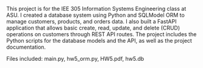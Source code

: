 This project is  for the IEE 305 Information Systems Engineering class at ASU. I created a database system using Python and SQLModel ORM to manage customers, products, and orders data. I also built a FastAPI application that allows basic create, read, update, and delete (CRUD) operations on customers through REST API routes. The project includes the Python scripts for the database models and the API, as well as the project documentation. 

Files included: main.py, hw5_orm.py, HW5.pdf, hw5.db


